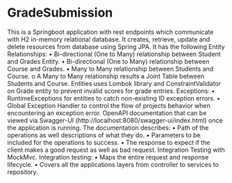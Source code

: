 # GradeSubmission
This is a Springboot application with rest endpoints which communicate with H2 in-memory relational database.
It creates, retrieve, update and delete resources from database using Spring JPA. It has the following Entity Relationships:
•	Bi-directional (One to Many) relationship between Student and Grades Entity.
•	Bi-directional (One to Many) relationship between Course and Grades.
•	Many to Many relationship between Students and Course.
o	A Many to Many relationship results a Joint Table between Students and Course.
Entities uses Lombok library and ConstraintValidator on Grade entity to prevent invalid scores for grade entries.
Exceptions:
•	RuntimeExceptions for entities to catch non-existing ID exception errors.
•	Global Exception Handler to control the flow of projects behavior when encountering an exception error.
OpenAPI documentation that can be viewed via Swagger-UI (http://localhost:8080/swagger-ui/index.html) once the application is running.
The documentation describes:
•	Path of the operations as well descriptions of what they do.
•	Parameters to be included for the operations to success.
•	The response to expect if the client makes a good request as well as bad request.
Integration Testing with MockMvc. Integration testing:
•	Maps the entire request and response lifecycle.
•	Covers all the applications layers from controller to services to repository.
